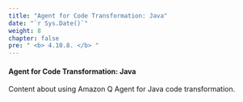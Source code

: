 ```yaml
---
title: "Agent for Code Transformation: Java"
date: "`r Sys.Date()`"
weight: 8
chapter: false
pre: " <b> 4.10.8. </b> "
---
```


#### Agent for Code Transformation: Java

Content about using Amazon Q Agent for Java code transformation.
